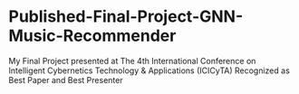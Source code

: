 # Published-Final-Project-GNN-Music-Recommender
My Final Project presented at The 4th International Conference on Intelligent Cybernetics Technology &amp; Applications (ICICyTA) 
Recognized as Best Paper and Best Presenter
